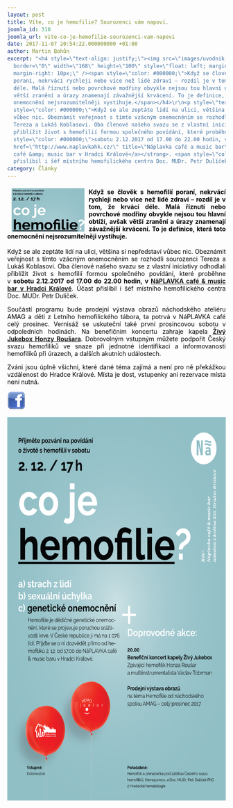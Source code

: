 ```yaml
---
layout: post
title: Víte, co je hemofilie? Sourozenci vám napoví.
joomla_id: 310
joomla_url: vite-co-je-hemofilie-sourozenci-vam-napovi
date: 2017-11-07 20:54:22.000000000 +01:00
author: Martin Bohůn
excerpt: "<h4 style=\"text-align: justify;\"><img src=\"images/uvodnik-clanku-foto/hemofilie%20titulka.jpg\"
  border=\"0\" width=\"168\" height=\"100\" style=\"float: left; margin-left: 10px;
  margin-right: 10px;\" /><span style=\"color: #000000;\">Když se člověk s hemofilií
  poraní, nekrvácí rychleji nebo více než lidé zdraví – rozdíl je v tom, že krvácí
  déle. Malá říznutí nebo povrchové modřiny obvykle nejsou tou hlavní obtíží, avšak
  větší zranění a úrazy znamenají závažnější krvácení. To je definice, která toto
  onemocnění nejsrozumitelněji vystihuje.</span></h4>\r\n<p style=\"text-align: justify;\"><span
  style=\"color: #000000;\">Když se ale zeptáte lidí na ulici, většina si nepředstaví
  vůbec nic. Obeznámit veřejnost s tímto vzácným onemocněním se rozhodli sourozenci
  Tereza a Lukáš Koblasovi. Oba členové našeho svazu se z vlastní iniciativy odhodlali
  přiblížit život s hemofilií formou společného povídání, které proběhne v </span><strong><span
  style=\"color: #000000;\">sobotu 2.12.2017 od 17.00 do 22.00 hodin, v</span> <a
  href=\"http://www.naplavkahk.cz/\" title=\"Náplavka café a music bar\">NãPLAVKA
  café &amp; music bar v Hradci Králové</a></strong>. <span style=\"color: #000000;\">Účast
  přislíbil i šéf místního hemofilického centra Doc. MUDr. Petr Dulíček.</span></p>"
category: Články
---
```

<h4 style="text-align: justify;"><img src="images/uvodnik-clanku-foto/hemofilie%20titulka.jpg" border="0" width="168" height="100" style="float: left; margin-left: 10px; margin-right: 10px;" /><span style="color: #000000;">Když se člověk s hemofilií poraní, nekrvácí rychleji nebo více než lidé zdraví – rozdíl je v tom, že krvácí déle. Malá říznutí nebo povrchové modřiny obvykle nejsou tou hlavní obtíží, avšak větší zranění a úrazy znamenají závažnější krvácení. To je definice, která toto onemocnění nejsrozumitelněji vystihuje.</span></h4>

<p style="text-align: justify;"><span style="color: #000000;">Když se ale zeptáte lidí na ulici, většina si nepředstaví vůbec nic. Obeznámit veřejnost s tímto vzácným onemocněním se rozhodli sourozenci Tereza a Lukáš Koblasovi. Oba členové našeho svazu se z vlastní iniciativy odhodlali přiblížit život s hemofilií formou společného povídání, které proběhne v </span><strong><span style="color: #000000;">sobotu 2.12.2017 od 17.00 do 22.00 hodin, v</span> <a href="http://www.naplavkahk.cz/" title="Náplavka café a music bar">NãPLAVKA café &amp; music bar v Hradci Králové</a></strong>. <span style="color: #000000;">Účast přislíbil i šéf místního hemofilického centra Doc. MUDr. Petr Dulíček.</span></p>



<p style="text-align: justify;"><span style="color: #000000;">Součástí programu bude prodejní výstava obrazů náchodského ateliéru AMAG a dětí z Letního hemofilického tábora, ta potrvá v NáPLAVKA café celý prosinec. Vernisáž se uskuteční také první prosincovou sobotu v odpoledních hodinách. Na benefičním koncertu zahraje kapela </span><strong><a href="http://zivyjukebox.cz/" title="Živý Jukebox">Živý Jukebox Honzy Roušara</a></strong>. <span style="color: #000000;">Dobrovolným vstupným můžete podpořit Český svazu hemofiliků ve snaze při jednotné identifikaci a informovanosti hemofiliků při úrazech, a dalších akutních událostech.</span></p>

<p style="text-align: justify;"><span style="color: #000000;">Zváni jsou úplně všichni, které dané téma zajímá a není pro ně překážkou vzdálenost do Hradce Králové. Místa je dost, vstupenky ani rezervace místa není nutná.</span></p>

<p style="text-align: justify;"><a href="https://www.facebook.com/events/172594939990980/" title="Co je hemofilie? Sourozenci vám napoví,"><img src="images/Ikony/facebook-icon.png" border="0" alt="" width="42" height="42" /></a></p>

<p style="text-align: center;"><a href="images/dokumenty-pdf-doc/sourozenci_napovi.pdf" title="Co je hemofilie? Sourozenci vám napoví,"><img src="images/fotogalerie/ostatni/hemofilie%20b%20oo.jpg" border="0" width="623" height="882" style="vertical-align: middle;" /></a></p>
